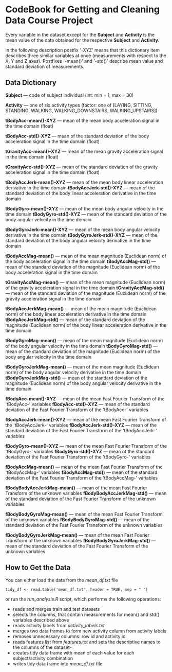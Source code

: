 # CodeBook for Getting and Cleaning Data Course Project

Every variable in the dataset except for the **Subject** and **Activity** is the 
mean value of the data obtained for the respective **Subject** and **Activity**.

In the following description postfix '-XYZ' means that this dictionary item 
describes three similar variables at once (measurements with respect to the X,
Y and Z axes). Postfixes '-mean()' and '-std()' describe mean value and standard
deviation of measurements.

## Data Dictionary

**Subject** &mdash; code of subject individual (int: min = 1, max = 30)

**Activity** &mdash; one of six activity types (factor: one of [LAYING, SITTING,
 STANDING, WALKING, WALKING\_DOWNSTAIRS, WALKING\_UPSTAIRS])

**tBodyAcc-mean()-XYZ** &mdash; mean of the mean body acceleration signal in the
 time domain (float)
 
**tBodyAcc-std()-XYZ** &mdash; mean of the standard deviation of the body 
acceleration signal in the time domain (float)

**tGravityAcc-mean()-XYZ** &mdash; mean of the mean gravity acceleration 
signal in the time domain (float)

**tGravityAcc-std()-XYZ** &mdash; mean of the standard deviation of the
 gravity acceleration signal in the time domain (float)

**tBodyAccJerk-mean()-XYZ** &mdash; mean of the mean body linear acceleration derivative in the time domain
**tBodyAccJerk-std()-XYZ** &mdash; mean of the standard deviation of the body linear acceleration derivative in the time domain

**tBodyGyro-mean()-XYZ** &mdash; mean of the mean body angular velocity in the time domain
**tBodyGyro-std()-XYZ** &mdash; mean of the standard deviation of the body angular velocity in the time domain

**tBodyGyroJerk-mean()-XYZ** &mdash; mean of the mean body angular velocity derivative in the time domain
**tBodyGyroJerk-std()-XYZ** &mdash; mean of the standard deviation of the body angular velocity derivative in the time domain

**tBodyAccMag-mean()** &mdash; mean of the mean magnitude (Euclidean norm) of the body acceleration signal in the time domain
**tBodyAccMag-std()** &mdash; mean of the standard deviation of the magnitude (Euclidean norm) of the body acceleration signal in the time domain

**tGravityAccMag-mean()** &mdash; mean of the mean magnitude (Euclidean norm) of the gravity acceleration signal in the time domain
**tGravityAccMag-std()** &mdash; mean of the standard deviation of the magnitude (Euclidean norm) of the gravity acceleration signal in the time domain

**tBodyAccJerkMag-mean()** &mdash; mean of the mean magnitude (Euclidean norm) of the body linear acceleration derivative in the time domain
**tBodyAccJerkMag-std()** &mdash; mean of the standard deviation of the magnitude (Euclidean norm) of the body linear acceleration derivative in the time domain

**tBodyGyroMag-mean()** &mdash; mean of the mean magnitude (Euclidean norm) of the body angular velocity in the time domain
**tBodyGyroMag-std()** &mdash; mean of the standard deviation of the magnitude (Euclidean norm) of the body angular velocity in the time domain

**tBodyGyroJerkMag-mean()** &mdash; mean of the mean magnitude (Euclidean norm) of the body angular velocity derivative in the time domain
**tBodyGyroJerkMag-std()** &mdash; mean of the standard deviation of the magnitude (Euclidean norm) of the body angular velocity derivative in the time domain

**fBodyAcc-mean()-XYZ** &mdash; mean of the mean Fast Fourier Transform of the 'tBodyAcc-' variables
**fBodyAcc-std()-XYZ** &mdash; mean of the standard deviation of the Fast Fourier Transform of the 'tBodyAcc-' variables

**fBodyAccJerk-mean()-XYZ** &mdash; mean of the mean Fast Fourier Transform of the 'tBodyAccJerk-' variables
**fBodyAccJerk-std()-XYZ** &mdash; mean of the standard deviation of the Fast Fourier Transform of the 'tBodyAccJerk-' variables

**fBodyGyro-mean()-XYZ** &mdash; mean of the mean Fast Fourier Transform of the 'tBodyGyro-' variables
**fBodyGyro-std()-XYZ** &mdash; mean of the standard deviation of the Fast Fourier Transform of the 'tBodyGyro-' variables

**fBodyAccMag-mean()** &mdash; mean of the mean Fast Fourier Transform of the 'tBodyAccMag-' variables
**fBodyAccMag-std()** &mdash; mean of the standard deviation of the Fast Fourier Transform of the 'tBodyAccMag-' variables

**fBodyBodyAccJerkMag-mean()** &mdash; mean of the mean Fast Fourier Transform of the unknown variables
**fBodyBodyAccJerkMag-std()** &mdash; mean of the standard deviation of the Fast Fourier Transform of the unknown variables

**fBodyBodyGyroMag-mean()** &mdash; mean of the mean Fast Fourier Transform of the unknown variables
**fBodyBodyGyroMag-std()** &mdash; mean of the standard deviation of the Fast Fourier Transform of the unknown variables

**fBodyBodyGyroJerkMag-mean()** &mdash; mean of the mean Fast Fourier Transform of the unknown variables
**fBodyBodyGyroJerkMag-std()** &mdash; mean of the standard deviation of the Fast Fourier Transform of the unknown variables

## How to Get the Data

You can either load the data from the *mean_df.txt* file
```{r}
tidy_df <- read.table('mean_df.txt', header = TRUE, sep = " ")
```
or run the *run_analysis.R* script, which performs the following operations:

- reads and merges train and test datasets
- selects the columns, that contain measurements for mean() and std() 
variables described above
- reads activity labels from *activity_labels.txt*
- merges two data frames to form new activity column from activity labels
- removes unnecessary columns: row id and activity id
- reads features list from *features.txt* and sets the descriptive names to the
 columns of the dataset-
- creates tidy data frame with mean of each value for each subject/activity 
combination
- writes tidy data frame into *mean_df.txt* file

